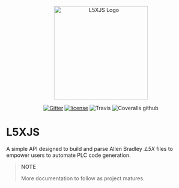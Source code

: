

<p align="center"><img width="250" src="https://i.imgur.com/wEVLMKA.png" alt="L5XJS Logo"></p>

<div align="center">
  <p>
  <a href="https://gitter.im/L5XJS/Lobby"><img src="https://img.shields.io/gitter/room/L5XJS/nw.js.svg?style=flat-square" alt="Gitter" /></a>
  <a href="https://github.com/cmseaton42/L5XJS/blob/master/LICENSE"><img src="https://img.shields.io/github/license/cmseaton42/L5XJS.svg?style=flat-square" alt="license" /></a>
  <img src="https://img.shields.io/travis/cmseaton42/L5XJS.svg?style=flat-square" alt="Travis" />
  <img src="https://img.shields.io/coveralls/github/cmseaton42/L5XJS.svg?style=flat-square" alt="Coveralls github" />
</p>
</div>

# L5XJS

A simple API designed to build and parse Allen Bradley *.L5X* files to empower users to automate PLC code generation.

> **NOTE**
>
> More documentation to follow as project matures. 
